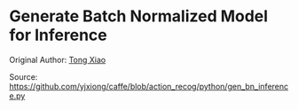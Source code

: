 # Generate Batch Normalized Model for Inference 

Original Author: [Tong Xiao](http://xiaotong.me/)

Source: https://github.com/yjxiong/caffe/blob/action_recog/python/gen_bn_inference.py

